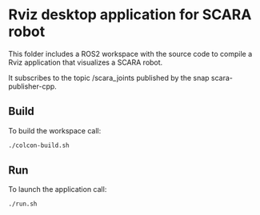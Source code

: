 # Rviz desktop application for SCARA robot  

This folder includes a ROS2 workspace with the source code to compile a Rviz application that visualizes a SCARA robot.

It subscribes to the topic /scara_joints published by the snap scara-publisher-cpp.


## Build
To build the workspace call:

```bash
./colcon-build.sh
```

## Run
To launch the application call:

```bash
./run.sh
```